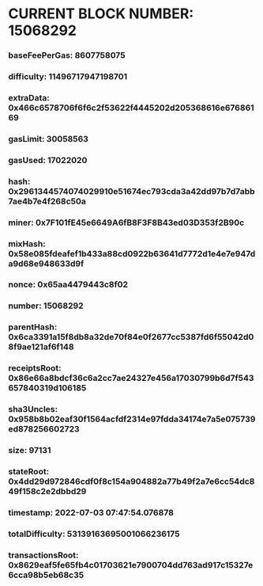 # CURRENT BLOCK NUMBER: 15068292

### baseFeePerGas: 8607758075
### difficulty: 11496717947198701
### extraData: 0x466c6578706f6f6c2f53622f4445202d205368616e67686169
### gasLimit: 30058563
### gasUsed: 17022020
### hash: 0x2961344574074029910e51674ec793cda3a42dd97b7d7abb7ae4b7e4f268c50a
### miner: 0x7F101fE45e6649A6fB8F3F8B43ed03D353f2B90c
### mixHash: 0x58e085fdeafef1b433a88cd0922b63641d7772d1e4e7e947da9d68e948633d9f
### nonce: 0x65aa4479443c8f02
### number: 15068292
### parentHash: 0x6ca3391a15f8db8a32de70f84e0f2677cc5387fd6f55042d08f9ae121af6f148
### receiptsRoot: 0x86e66a8bdcf36c6a2cc7ae24327e456a17030799b6d7f543657840319d106185
### sha3Uncles: 0x958b8b02eaf30f1564acfdf2314e97fdda34174e7a5e075739ed878256602723
### size: 97131
### stateRoot: 0x4dd29d972846cdf0f8c154a904882a77b49f2a7e6cc54dc849f158c2e2dbbd29
### timestamp: 2022-07-03 07:47:54.076878
### totalDifficulty: 53139163695001066236175
### transactionsRoot: 0x8629eaf5fe65fb4c01703621e7900704dd763ad917c15327e6cca98b5eb68c35
